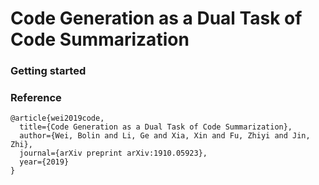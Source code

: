# Code Generation as a Dual Task of Code Summarization

### Getting started



### Reference
```
@article{wei2019code,
  title={Code Generation as a Dual Task of Code Summarization},
  author={Wei, Bolin and Li, Ge and Xia, Xin and Fu, Zhiyi and Jin, Zhi},
  journal={arXiv preprint arXiv:1910.05923},
  year={2019}
}
```